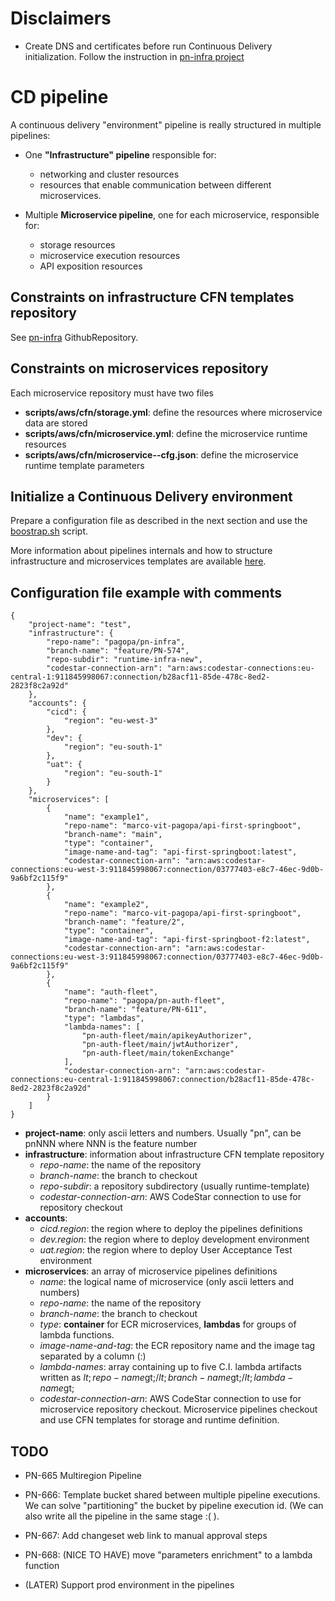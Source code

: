 # Disclaimers
- Create DNS and certificates before run Continuous Delivery initialization. 
  Follow the instruction in [pn-infra project](https://github.com/pagopa/pn-infra)

# CD pipeline

A continuous delivery "environment" pipeline is really structured in multiple pipelines:

- One __"Infrastructure" pipeline__ responsible for:
  - networking and cluster resources 
  - resources that enable communication between different microservices.

- Multiple __Microservice pipeline__, one for each microservice, responsible for:
  - storage resources
  - microservice execution resources 
  - API exposition resources

## Constraints on infrastructure CFN templates repository
See [pn-infra](https://github.com/pagopa/pn-infra) GithubRepository. 

## Constraints on microservices repository 
Each microservice repository must have two files
 - __scripts/aws/cfn/storage.yml__: define the resources where microservice data are stored
 - __scripts/aws/cfn/microservice.yml__: define the microservice runtime resources
 - __scripts/aws/cfn/microservice-<env-name>-cfg.json__: define the microservice runtime template parameters

## Initialize a Continuous Delivery environment
Prepare a configuration file as described in the next section and use the 
[boostrap.sh](bootstrap/bootstrap.sh) script.

More information about pipelines internals and how to structure infrastructure 
and microservices templates are available [here](bootstrap/README.md).

## Configuration file example with comments
```
{
    "project-name": "test",
    "infrastructure": {
        "repo-name": "pagopa/pn-infra",
        "branch-name": "feature/PN-574",
        "repo-subdir": "runtime-infra-new",
        "codestar-connection-arn": "arn:aws:codestar-connections:eu-central-1:911845998067:connection/b28acf11-85de-478c-8ed2-2823f8c2a92d"
    },
    "accounts": {
        "cicd": {
            "region": "eu-west-3"
        },
        "dev": {
            "region": "eu-south-1"
        },
        "uat": {
            "region": "eu-south-1"
        }
    },
    "microservices": [
        {
            "name": "example1",
            "repo-name": "marco-vit-pagopa/api-first-springboot",
            "branch-name": "main",
            "type": "container",
            "image-name-and-tag": "api-first-springboot:latest",
            "codestar-connection-arn": "arn:aws:codestar-connections:eu-west-3:911845998067:connection/03777403-e8c7-46ec-9d0b-9a6bf2c115f9"
        },
        {
            "name": "example2",
            "repo-name": "marco-vit-pagopa/api-first-springboot",
            "branch-name": "feature/2",
            "type": "container",
            "image-name-and-tag": "api-first-springboot-f2:latest",
            "codestar-connection-arn": "arn:aws:codestar-connections:eu-west-3:911845998067:connection/03777403-e8c7-46ec-9d0b-9a6bf2c115f9"
        },
        {
            "name": "auth-fleet",
            "repo-name": "pagopa/pn-auth-fleet",
            "branch-name": "feature/PN-611",
            "type": "lambdas",
            "lambda-names": [
                "pn-auth-fleet/main/apikeyAuthorizer",
                "pn-auth-fleet/main/jwtAuthorizer",
                "pn-auth-fleet/main/tokenExchange"
            ],
            "codestar-connection-arn": "arn:aws:codestar-connections:eu-central-1:911845998067:connection/b28acf11-85de-478c-8ed2-2823f8c2a92d"
        }
    ]
}
```

- __project-name__: only ascii letters and numbers. Usually "pn", can be pnNNN where NNN is the feature number
- __infrastructure__: information about infrastructure CFN template repository
  - _repo-name_: the name of the repository
  - _branch-name_: the branch to checkout
  - _repo-subdir_: a repository subdirectory (usually runtime-template)
  - _codestar-connection-arn_: AWS CodeStar connection to use for repository checkout
- __accounts__:
  - _cicd.region_: the region where to deploy the pipelines definitions
  - _dev.region_: the region where to deploy development environment
  - _uat.region_: the region where to deploy User Acceptance Test environment
- __microservices__: an array of microservice pipelines definitions
  - _name_: the logical name of microservice (only ascii letters and numbers)
  - _repo-name_: the name of the repository
  - _branch-name_: the branch to checkout
  - _type_: __container__ for ECR microservices, __lambdas__ for groups of lambda functions.
  - _image-name-and-tag_: the ECR repository name and the image tag separated by a column (:)
  - _lambda-names_: array containing up to five C.I. lambda artifacts written as 
    $lt;repo-name$gt;/$lt;branch-name$gt;/$lt;lambda-name$gt;
  - _codestar-connection-arn_: AWS CodeStar connection to use for microservice repository checkout.
    Microservice pipelines checkout and use CFN templates for storage and runtime definition.


## TODO
 - PN-665 Multiregion Pipeline
 - PN-666: Template bucket shared between multiple pipeline executions. We can solve "partitioning" 
   the bucket by pipeline execution id. (We can also write all the pipeline in the same stage :( ).
 - PN-667: Add changeset web link to manual approval steps
 - PN-668: (NICE TO HAVE) move "parameters enrichment" to a lambda function
 
 - (LATER) Support prod environment in the pipelines


